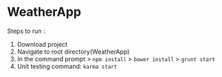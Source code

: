 # WeatherApp

Steps to run :

1. Download project
2. Navigate to root directory(WeatherApp)
3. In the command prompt 
                       > `npm install`
                       > `bower install`
                       > `grunt start`
4. Unit testing command: `karma start`
